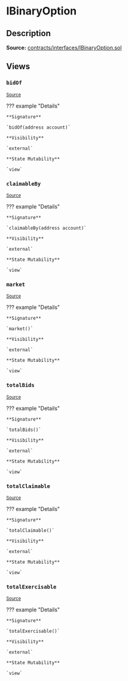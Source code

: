# IBinaryOption

## Description

**Source:** [contracts/interfaces/IBinaryOption.sol](https://github.com/Synthetixio/synthetix/tree/v2.22.4/contracts/interfaces/IBinaryOption.sol)

## Views

### `bidOf`

<sub>[Source](https://github.com/Synthetixio/synthetix/tree/v2.22.4/contracts/interfaces/IBinaryOption.sol#L10)</sub>

??? example "Details"

    **Signature**

    `bidOf(address account)`

    **Visibility**

    `external`

    **State Mutability**

    `view`

### `claimableBy`

<sub>[Source](https://github.com/Synthetixio/synthetix/tree/v2.22.4/contracts/interfaces/IBinaryOption.sol#L13)</sub>

??? example "Details"

    **Signature**

    `claimableBy(address account)`

    **Visibility**

    `external`

    **State Mutability**

    `view`

### `market`

<sub>[Source](https://github.com/Synthetixio/synthetix/tree/v2.22.4/contracts/interfaces/IBinaryOption.sol#L9)</sub>

??? example "Details"

    **Signature**

    `market()`

    **Visibility**

    `external`

    **State Mutability**

    `view`

### `totalBids`

<sub>[Source](https://github.com/Synthetixio/synthetix/tree/v2.22.4/contracts/interfaces/IBinaryOption.sol#L11)</sub>

??? example "Details"

    **Signature**

    `totalBids()`

    **Visibility**

    `external`

    **State Mutability**

    `view`

### `totalClaimable`

<sub>[Source](https://github.com/Synthetixio/synthetix/tree/v2.22.4/contracts/interfaces/IBinaryOption.sol#L14)</sub>

??? example "Details"

    **Signature**

    `totalClaimable()`

    **Visibility**

    `external`

    **State Mutability**

    `view`

### `totalExercisable`

<sub>[Source](https://github.com/Synthetixio/synthetix/tree/v2.22.4/contracts/interfaces/IBinaryOption.sol#L15)</sub>

??? example "Details"

    **Signature**

    `totalExercisable()`

    **Visibility**

    `external`

    **State Mutability**

    `view`
